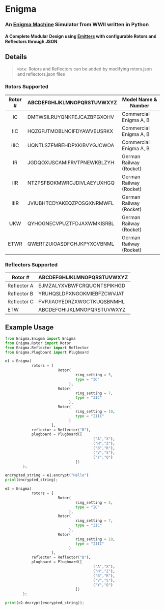 # Enigma
### An [Enigma Machine](https://en.wikipedia.org/wiki/Enigma_machine) Simulator from WWII written in Python
#### A Complete Modular Design using [Emitters](https://github.com/archanpatkar/pyEmitter) with configurable Rotors and Reflectors through JSON

## Details
> `Note`: Rotors and Reflectors can be added by modifying rotors.json and reflectors.json files

### Rotors Supported

| Rotor # 	| ABCDEFGHIJKLMNOPQRSTUVWXYZ 	| Model Name & Number     	|
|:-------:	|----------------------------	|-------------------------	|
| IC      	| DMTWSILRUYQNKFEJCAZBPGXOHV 	| Commercial Enigma A, B  	|
| IIC     	| HQZGPJTMOBLNCIFDYAWVEUSRKX 	| Commercial Enigma A, B  	|
| IIIC    	| UQNTLSZFMREHDPXKIBVYGJCWOA 	| Commercial Enigma A, B  	|
| IR       	| JGDQOXUSCAMIFRVTPNEWKBLZYH 	| German Railway (Rocket) 	|
| IIR      	| NTZPSFBOKMWRCJDIVLAEYUXHGQ 	| German Railway (Rocket) 	|
| IIIR     	| JVIUBHTCDYAKEQZPOSGXNRMWFL 	| German Railway (Rocket) 	|
| UKW     	| QYHOGNECVPUZTFDJAXWMKISRBL 	| German Railway (Rocket) 	|
| ETWR     	| QWERTZUIOASDFGHJKPYXCVBNML 	| German Railway (Rocket) 	|

### Reflectors Supported

| Rotor #     	| ABCDEFGHIJKLMNOPQRSTUVWXYZ 	|
|-------------	|----------------------------	|
| Reflector A 	| EJMZALYXVBWFCRQUONTSPIKHGD 	|
| Reflector B 	| YRUHQSLDPXNGOKMIEBFZCWVJAT 	|
| Reflector C 	| FVPJIAOYEDRZXWGCTKUQSBNMHL 	|
| ETW         	| ABCDEFGHIJKLMNOPQRSTUVWXYZ 	|

## Example Usage

``` python 
from Enigma.Enigma import Enigma
from Enigma.Rotor import Rotor
from Enigma.Reflector import Reflector
from Enigma.Plugboard import Plugboard

e1 = Enigma(
            rotors = [
                        Rotor(  
                                ring_setting = 5,
                                type = "IC"
                             ),
                        Rotor(  
                                ring_setting = 7,
                                type = "IIC"
                             ),
                        Rotor(  
                                ring_setting = 10,
                                type = "IIIC"
                             )
                     ],
            reflector = Reflector("B"),
            plugboard = Plugboard([
                                        ("A","X"),
                                        ("H","Z"),
                                        ("B","R"),
                                        ("V","S"),
                                        ("Y","Q")
                                ])
        );

encrypted_string = e1.encrypt("Hello")
print(encrypted_string);

e2 = Enigma(
            rotors = [
                        Rotor(  
                                ring_setting = 5,
                                type = "IC"
                             ),
                        Rotor(  
                                ring_setting = 7,
                                type = "IIC"
                             ),
                        Rotor(  
                                ring_setting = 10,
                                type = "IIIC"
                             )
                     ],
            reflector = Reflector("B"),
            plugboard = Plugboard([
                                        ("A","X"),
                                        ("H","Z"),
                                        ("B","R"),
                                        ("V","S"),
                                        ("Y","Q")
                                ])
        );

print(e2.decrypt(encrypted_string));
```
